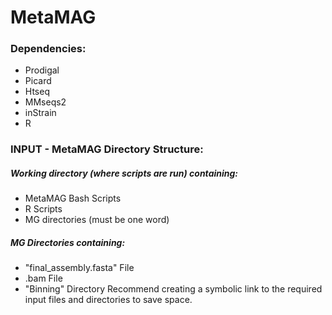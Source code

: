# **MetaMAG**

### **Dependencies:**
* Prodigal
* Picard
* Htseq
* MMseqs2
* inStrain
* R

### **INPUT - MetaMAG Directory Structure:**
##### Working directory (where scripts are run) containing:
* MetaMAG Bash Scripts
* R Scripts
* MG directories (must be one word)
##### MG Directories containing:
* "final_assembly.fasta" File
* .bam File
* "Binning" Directory
Recommend creating a symbolic link to the required input files and directories to save space.
